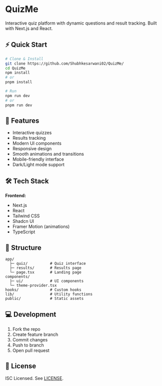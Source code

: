 # QuizMe

Interactive quiz platform with dynamic questions and result tracking. Built with Next.js and React.

## ⚡ Quick Start

```bash
# Clone & Install
git clone https://github.com/Shubhkesarwani02/QuizMe/
cd QuizMe
npm install
# or
pnpm install

# Run
npm run dev
# or
pnpm run dev
```

## 🎯 Features

- Interactive quizzes
- Results tracking
- Modern UI components
- Responsive design
- Smooth animations and transitions
- Mobile-friendly interface
- Dark/Light mode support

## 🛠️ Tech Stack

**Frontend:**
- Next.js
- React
- Tailwind CSS
- Shadcn UI
- Framer Motion (animations)
- TypeScript

## 📁 Structure

```
app/
  ├─ quiz/          # Quiz interface
  ├─ results/       # Results page
  └─ page.tsx       # Landing page
components/
  ├─ ui/            # UI components
  └─ theme-provider.tsx
hooks/              # Custom hooks
lib/                # Utility functions
public/             # Static assets
```

## 💻 Development

1. Fork the repo
2. Create feature branch
3. Commit changes
4. Push to branch
5. Open pull request

## 📝 License

ISC Licensed. See [LICENSE](LICENSE).
